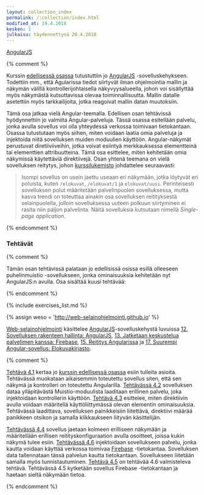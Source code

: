 ```yaml
---
layout: collection_index
permalink: /:collection/index.html
modified_at: 19.4.2018
kesken: 1
julkaisu: täydennettynä 20.4.2018
---
```


[AngularJS](https://docs.angularjs.org/guide/introduction)


{% comment %}

Kurssin [edellisessä osassa](../osa3) tutustuttiin jo [AngularJS][AngularJS] -sovelluskehykseen. Todettiin mm., että Agularissa tiedot siirtyvät ilman ohjelmointia mallin ja näkymän välillä kontrollerijohtaisella näkyvyysalueella, johon voi sisällyttää myös näkymästä kutsuttavissa olevaa toiminnallisuutta. Mallin datalle asetettiin myös tarkkailijoita, jotka reagoivat mallin datan muutoksiin.

[AngularJS]: https://angularjs.org

Tämä osa jatkaa vielä Angular-teemalla. Edellisen osan tehtävissä hyödynnettiin jo valmiita Angular-palveluja. Tässä osassa esitellään palvelu, jonka avulla sovellus voi olla yhteydessä verkossa toimivaan tietokantaan. Osassa tutustutaan myös siihen, miten voidaan laatia omia palveluja ja injektoida niitä sovelluksen muiden moduulien käyttöön. Angular-näkymät perustuvat diretiiviiveihin, jotka voivat esiintyä merkkauksessa elementteinä tai elementtien attribuutteina. Tämä osa esittelee, miten kehitetään omia  näkymissä käytettäviä direktiivejä. Osan yhtenä teemana on vielä sovelluksen reitytys, johon [kurssilukemisto][weso] johdattelee seuraavasti:

> Isompi sovellus on usein jaettu useaan eri näkymään, jotka löytyvät eri poluista, kuten `/elokuvat`, `/elokuvat/1` ja `elokuvat/uusi`. Perinteisesti sovelluksen polut määritetään palvelinpuolen sovelluksessa, mutta kasva trendi on toteuttaa ainakin osa sovelluksen reitityksestä selainpuolella, jolloin sovelluksessa uuteen polkuun siirtyminen ei rasita niin paljon palvelinta. Näitä sovelluksia kutsutaan nimellä *Single-page application*.

[weso]: {{site.baseurl}}/weso/

{% endcomment %}



### Tehtävät

{% comment %}


Tämän osan tehtävissä palataan jo edellisissä osissa esillä olleeseen puhelinmuistio -sovellukseen, jonka ominaisuuksia kehitetään nyt AngularJS:n avulla. Osa sisältää kuusi tehtävää:

{% endcomment %}


{% include exercises_list.md %}


{% assign weso = 'http://web-selainohjelmointi.github.io' %}

[Web-selainohjelmointi]({{weso}}) käsittelee 
[AngularJS](https://docs.angularjs.org/guide/introduction)-sovelluskehystä luvuissa
[12. Sovelluksen rakenteen hallinta: AngularJS]({{weso}}/#12-Sovelluksen-rakenteen-hallinta:-AngularJS),
[13. Jatketaan keskustelua palvelimen kanssa: Firebase]({{weso}}/#13-Jatketaan-keskustelua-palvelimen-kanssa:-Firebase),
[15. Reititys Angularissa]({{weso}}/#15-Reititys-Angularissa) ja
[17. Suurempi Angular-sovellus: Elokuvakirjasto]({{weso}}/#17-Suurempi-Angular-sovellus:-Elokuvakirjasto).   



{% comment %}

[Tehtävä 4.1](tehtava41) kertaa jo [kurssin edellisessä osassa](../osa3) esiin tulleita asioita. Tehtävässä muokataan aikaisemmin toteutettu sovellus siten, että sen näkymä ja kontrolleri on toteutettu Angularilla. [Tehtävässä 4.2](tehtava42) sovelluksen dataa ylläpitävästä Muistio-moduulista laaditaan erillinen palvelu, joka injektoidaan kontrollerin käyttöön. [Tehtävä 4.3](tehtava43) esittelee, miten direktiivin avulla voidaan määritellä käyttöliittymässä olevan elementin ominaisuuksia. Tehtävässä laadittava, sovelluksen painikkeisiin liitettävä, direktiivi määrää panikkeen otsikon ja samalla klikkaukseen liityvän käsittelijän.

[Tehtävässä 4.4](tehtava44) sovellus jaetaan kolmeen erilliseen näkymään ja määritellään erillisen reitityskonfiguraation avulla osoitteet, joissa kukin näkymä tulee esiin. [Tehtävässä 4.6](tehtava46) injektoidaan sovellukseen palvelu, jonka kautta voidaan käyttää verkossa toimivaa [Firebase][Firebase] -tietokantaa. Sovelluksen data tallennataan tässä palvelun kautta tietokantaan. Sovellukseen liitetään samalla myös tunnistautuminen. [Tehtävä 4.5](tehtava45) on tehtävää 4.6 valmisteleva tehtävä. Tehtävässä 4.5 kytketään sovellus Firebase -tietokantaan ja haetaan sieltä näkymään tietoa.

[Firebase]: https://firebase.google.com

{% endcomment %}
